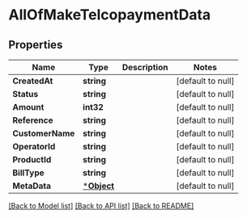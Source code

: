 # AllOfMakeTelcopaymentData

## Properties
Name | Type | Description | Notes
------------ | ------------- | ------------- | -------------
**CreatedAt** | **string** |  | [default to null]
**Status** | **string** |  | [default to null]
**Amount** | **int32** |  | [default to null]
**Reference** | **string** |  | [default to null]
**CustomerName** | **string** |  | [default to null]
**OperatorId** | **string** |  | [default to null]
**ProductId** | **string** |  | [default to null]
**BillType** | **string** |  | [default to null]
**MetaData** | [***Object**](.md) |  | [default to null]

[[Back to Model list]](../README.md#documentation-for-models) [[Back to API list]](../README.md#documentation-for-api-endpoints) [[Back to README]](../README.md)


